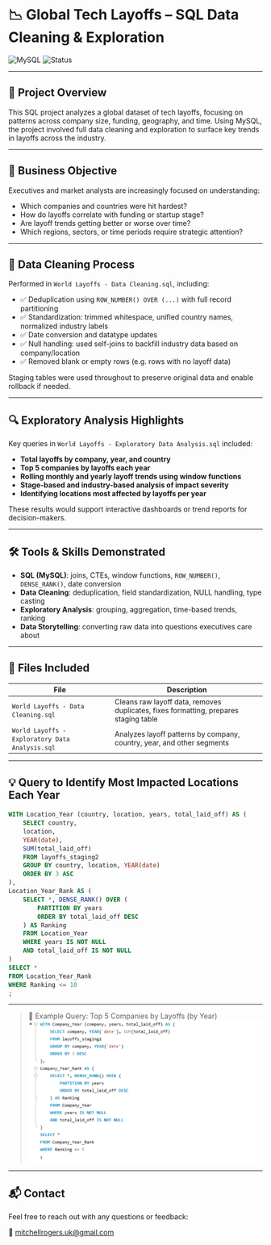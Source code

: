 # 📉 Global Tech Layoffs – SQL Data Cleaning & Exploration

![MySQL](https://img.shields.io/badge/SQL-MySQL-informational?style=flat&logo=mysql&logoColor=white)
![Status](https://img.shields.io/badge/Project-Complete-brightgreen)

---

## 📌 Project Overview

This SQL project analyzes a global dataset of tech layoffs, focusing on patterns across company size, funding, geography, and time. Using MySQL, the project involved full data cleaning and exploration to surface key trends in layoffs across the industry.

---

## 🎯 Business Objective

Executives and market analysts are increasingly focused on understanding:
- Which companies and countries were hit hardest?
- How do layoffs correlate with funding or startup stage?
- Are layoff trends getting better or worse over time?
- Which regions, sectors, or time periods require strategic attention?

---

## 🧹 Data Cleaning Process

Performed in `World Layoffs - Data Cleaning.sql`, including:
- ✅ Deduplication using `ROW_NUMBER() OVER (...)` with full record partitioning
- ✅ Standardization: trimmed whitespace, unified country names, normalized industry labels
- ✅ Date conversion and datatype updates
- ✅ Null handling: used self-joins to backfill industry data based on company/location
- ✅ Removed blank or empty rows (e.g. rows with no layoff data)

Staging tables were used throughout to preserve original data and enable rollback if needed.

---

## 🔍 Exploratory Analysis Highlights

Key queries in `World Layoffs - Exploratory Data Analysis.sql` included:

- **Total layoffs by company, year, and country**
- **Top 5 companies by layoffs each year**
- **Rolling monthly and yearly layoff trends using window functions**
- **Stage-based and industry-based analysis of impact severity**
- **Identifying locations most affected by layoffs per year**

These results would support interactive dashboards or trend reports for decision-makers.

---

## 🛠 Tools & Skills Demonstrated

- **SQL (MySQL)**: joins, CTEs, window functions, `ROW_NUMBER()`, `DENSE_RANK()`, date conversion
- **Data Cleaning**: deduplication, field standardization, NULL handling, type casting
- **Exploratory Analysis**: grouping, aggregation, time-based trends, ranking
- **Data Storytelling**: converting raw data into questions executives care about

---

## 📂 Files Included

| File | Description |
|------|-------------|
| `World Layoffs - Data Cleaning.sql` | Cleans raw layoff data, removes duplicates, fixes formatting, prepares staging table |
| `World Layoffs - Exploratory Data Analysis.sql` | Analyzes layoff patterns by company, country, year, and other segments |

---

## 💡 Query to Identify Most Impacted Locations Each Year

```sql
WITH Location_Year (country, location, years, total_laid_off) AS (
	SELECT country,
    location,
    YEAR(date),
    SUM(total_laid_off)
	FROM layoffs_staging2
	GROUP BY country, location, YEAR(date)
	ORDER BY 3 ASC
),
Location_Year_Rank AS (
	SELECT *, DENSE_RANK() OVER (
		PARTITION BY years
		ORDER BY total_laid_off DESC
	) AS Ranking
	FROM Location_Year
	WHERE years IS NOT NULL
	AND total_laid_off IS NOT NULL
)
SELECT *
FROM Location_Year_Rank
WHERE Ranking <= 10
;
```

---

> 📸 Example Query: Top 5 Companies by Layoffs (by Year)  
![SQL Output](images/top-layoff-companies.png)

---

## 📬 Contact

Feel free to reach out with any questions or feedback:

📧 mitchellrogers.uk@gmail.com
